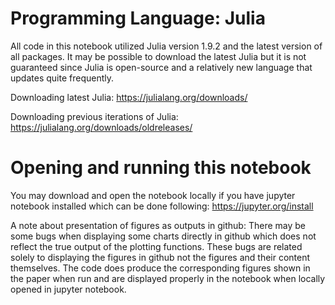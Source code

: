# Programming Language: Julia
All code in this notebook utilized Julia version 1.9.2 and the latest version of all packages. It may be possible to download the latest Julia but it is not guaranteed since Julia is open-source 
and a relatively new language that updates quite frequently.

Downloading latest Julia: https://julialang.org/downloads/

Downloading previous iterations of Julia: https://julialang.org/downloads/oldreleases/

# Opening and running this notebook
You may download and open the notebook locally if you have jupyter notebook installed which can be done following: https://jupyter.org/install

A note about presentation of figures as outputs in github: There may be some bugs when displaying some charts directly in github which does not reflect the true output of the plotting functions. These bugs are related solely to displaying the figures in github not the figures and their content themselves. The code does produce the corresponding figures shown in the paper when run and are displayed properly in the notebook when locally opened in jupyter notebook.
